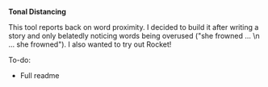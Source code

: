 **Tonal Distancing**

This tool reports back on word proximity. I decided to build it after writing a story and only belatedly noticing words being overused ("she frowned ... \n ... she frowned"). I also wanted to try out Rocket! 



To-do:
- Full readme
